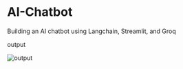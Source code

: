 # AI-Chatbot
 Building an AI chatbot using Langchain, Streamlit, and Groq

 output

 ![output](https://github.com/user-attachments/assets/32d2d7a2-667d-4cbe-af5f-86e36090b579)

